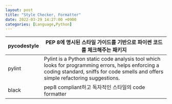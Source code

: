 ```yaml
---
layout: post
title: "Style Checker, Formatter"
date: 2022-03-29 14:27:00 +0900
categories: [Language,Python]
---
```


| pycodestyle | PEP 8에 명시된 스타일 가이드를 기반으로 파이썬 코드를 체크해주는 패키지 |
| ----------- | ------------------------------------------------------------ |
| pylint      | Pylint is a Python static code analysis tool which looks for programming errors, helps enforcing a coding standard, sniffs for code smells and offers simple refactoring suggestions. |
| black       | pep8 compliant하고 독자적인 스타일의 code formatter          
